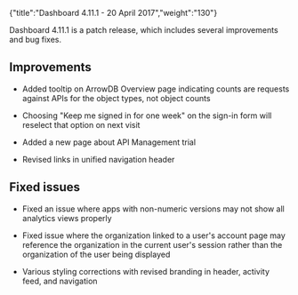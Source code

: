 {"title":"Dashboard 4.11.1 - 20 April 2017","weight":"130"}

Dashboard 4.11.1 is a patch release, which includes several improvements and bug fixes.

## Improvements

* Added tooltip on ArrowDB Overview page indicating counts are requests against APIs for the object types, not object counts

* Choosing "Keep me signed in for one week" on the sign-in form will reselect that option on next visit

* Added a new page about API Management trial

* Revised links in unified navigation header


## Fixed issues

* Fixed an issue where apps with non-numeric versions may not show all analytics views properly

* Fixed issue where the organization linked to a user's account page may reference the organization in the current user's session rather than the organization of the user being displayed

* Various styling corrections with revised branding in header, activity feed, and navigation
